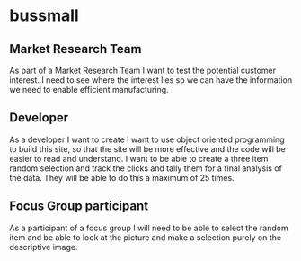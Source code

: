 # bussmall

## Market Research Team 
As part of a Market Research Team I want to test the potential customer interest. I need to see where the interest lies so we can have the information we need to enable efficient manufacturing.

## Developer
As a developer I want to create I want to use object oriented programming to build this site, so that the site will be more effective and the code will be easier to read and understand. I want to be able to create a three item random selection and track the clicks and tally them for a final analysis of the data. They will be able to do this a maximum of 25 times.

## Focus Group participant
As a participant of a focus group I will need to be able to select the random item and be able to look at the picture and make a selection purely on the descriptive image.
